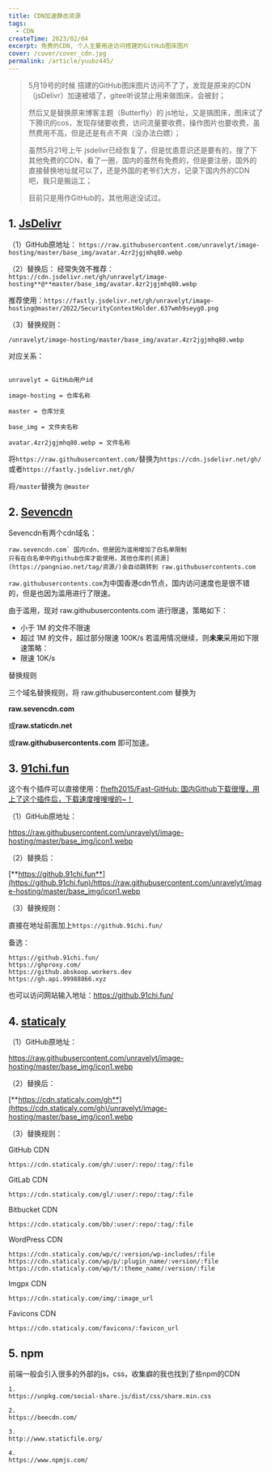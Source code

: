 ```yaml
---
title: CDN加速静态资源
tags:
  - CDN
createTime: 2023/02/04
excerpt: 免费的CDN, 个人主要用途访问搭建的GitHub图床图片
cover: /cover/cover_cdn.jpg
permalink: /article/yuubz445/
---
```



> 5月19号的时候 搭建的GitHub图床图片访问不了了，发现是原来的CDN（jsDelivr）加速被墙了，gitee听说禁止用来做图床，会被封； 
> 
>   然后又是替换原来博客主题（Butterfly）的 js地址，又是搞图床，图床试了下腾讯的cos，发现存储要收费，访问流量要收费，操作图片也要收费，虽然费用不高，但是还是有点不爽（没办法白嫖）；
> 
> 虽然5月21号上午 jsdelivr已经恢复了，但是忧患意识还是要有的，搜了下其他免费的CDN，看了一圈，国内的虽然有免费的，但是要注册，国外的直接替换地址就可以了，还是外国的老爷们大方，记录下国内外的CDN吧，我只是搬运工；
>
> 目前只是用作GitHub的，其他用途没试过。

## 1. [JsDelivr](https://www.jsdelivr.com)

（1）GitHub原地址：
`
https://raw.githubusercontent.com/unravelyt/image-hosting/master/base_img/avatar.4zr2jgjmhq80.webp
`

（2）替换后：
经常失效不推荐：`https://cdn.jsdelivr.net/gh/unravelyt/image-hosting**@**master/base_img/avatar.4zr2jgjmhq80.webp`

推荐使用：`https://fastly.jsdelivr.net/gh/unravelyt/image-hosting@master/2022/SecurityContextHolder.637wmh9seyg0.png`


（3）替换规则：

`/unravelyt/image-hosting/master/base_img/avatar.4zr2jgjmhq80.webp`

对应关系：

```

unravelyt = GitHub用户id

image-hosting = 仓库名称

master = 仓库分支

base_img = 文件夹名称

avatar.4zr2jgjmhq80.webp = 文件名称

```

将`https://raw.githubusercontent.com/`替换为`https://cdn.jsdelivr.net/gh/` 或者`https://fastly.jsdelivr.net/gh/`

将`/master`替换为 `@master`

## 2. [Sevencdn](https://pangniao.net/tag/Sevencdn/)

Sevencdn有两个cdn域名：

```plain
raw.sevencdn.com` 国内cdn，但是因为滥用增加了白名单限制
只有在白名单中的github仓库才能使用，其他仓库的[资源](https://pangniao.net/tag/资源/)会自动跳转到 raw.githubusercontents.com
```

`raw.githubusercontents.com`为中国香港cdn节点，国内访问速度也是很不错的，但是也因为滥用进行了限速。



由于滥用，现对 raw.githubusercontents.com 进行限速，策略如下：

 

- 小于 1M 的文件不限速
- 超过 1M 的文件，超过部分限速 100K/s
  若滥用情况继续，则**未来**采用如下限速策略：
- 限速 10K/s



替换规则



三个域名替换规则，将 raw.githubusercontent.com 替换为

**raw.sevencdn.com**

或**raw.staticdn.net**

或**raw.githubusercontents.com** 即可加速。

## 3. [91chi.fun](https://github.91chi.fun/)

这个有个插件可以直接使用：[fhefh2015/Fast-GitHub: 国内Github下载很慢，用上了这个插件后，下载速度嗖嗖嗖的~！](https://github.com/fhefh2015/Fast-GitHub)



（1）GitHub原地址：

https://raw.githubusercontent.com/unravelyt/image-hosting/master/base_img/icon1.webp



（2）替换后：

[**https://github.91chi.fun**](https://github.91chi.fun)/https://raw.githubusercontent.com/unravelyt/image-hosting/master/base_img/icon1.webp



（3）替换规则：

直接在地址前面加上`https://github.91chi.fun/`



备选：

```plain
https://github.91chi.fun/
https://ghproxy.com/
https://github.abskoop.workers.dev
https://gh.api.99988866.xyz
```

也可以访问网站输入地址：https://github.91chi.fun/



## 4. [staticaly](https://www.staticaly.com/)

（1）GitHub原地址：

https://raw.githubusercontent.com/unravelyt/image-hosting/master/base_img/icon1.webp



（2）替换后：

[**https://cdn.staticaly.com/gh**](https://cdn.staticaly.com/gh)/unravelyt/image-hosting/master/base_img/icon1.webp



（3）替换规则：

GitHub CDN

```plain
https://cdn.staticaly.com/gh/:user/:repo/:tag/:file
```



GitLab CDN

```plain
https://cdn.staticaly.com/gl/:user/:repo/:tag/:file
```



Bitbucket CDN

```plain
https://cdn.staticaly.com/bb/:user/:repo/:tag/:file
```



WordPress CDN

```plain
https://cdn.staticaly.com/wp/c/:version/wp-includes/:file  
https://cdn.staticaly.com/wp/p/:plugin_name/:version/:file  
https://cdn.staticaly.com/wp/t/:theme_name/:version/:file
```



Imgpx CDN

```plain
https://cdn.staticaly.com/img/:image_url
```



Favicons CDN

```plain
https://cdn.staticaly.com/favicons/:favicon_url
```

## 5. npm

前端一般会引入很多的外部的js，css，收集癖的我也找到了些npm的CDN

```plain
1.
https://unpkg.com/social-share.js/dist/css/share.min.css

2.
https://beecdn.com/

3.
http://www.staticfile.org/

4.
https://www.npmjs.com/
```
